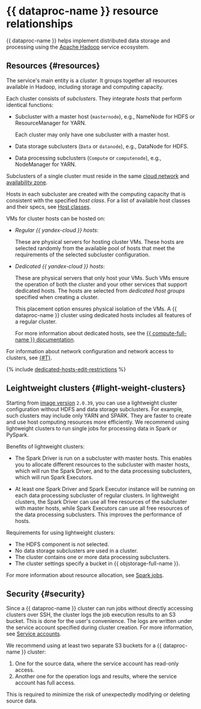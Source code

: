 # {{ dataproc-name }} resource relationships

{{ dataproc-name }} helps implement distributed data storage and processing using the [Apache Hadoop](http://hadoop.apache.org) service ecosystem.

## Resources {#resources}

The service's main entity is a _cluster_. It groups together all resources available in Hadoop, including storage and computing capacity.

Each cluster consists of _subclusters_. They integrate _hosts_ that perform identical functions:

* Subcluster with a master host (`masternode`), e.g., NameNode for HDFS or ResourceManager for YARN.

  Each cluster may only have one subcluster with a master host.

* Data storage subclusters (`Data` or `datanode`), e.g., DataNode for HDFS.
* Data processing subclusters (`Compute` or `computenode`), e.g., NodeManager for YARN.

Subclusters of a single cluster must reside in the same [cloud network](../../vpc/concepts/network.md#network) and [availability zone](../../overview/concepts/geo-scope.md).

Hosts in each subcluster are created with the computing capacity that is consistent with the specified _host class_. For a list of available host classes and their specs, see [Host classes](instance-types.md).



VMs for cluster hosts can be hosted on:

* _Regular {{ yandex-cloud }} hosts_:

    These are physical servers for hosting cluster VMs. These hosts are selected randomly from the available pool of hosts that meet the requirements of the selected subcluster configuration.

* _Dedicated {{ yandex-cloud }} hosts_:

    These are physical servers that only host your VMs. Such VMs ensure the operation of both the cluster and your other services that support dedicated hosts. The hosts are selected from _dedicated host groups_ specified when creating a cluster.

    This placement option ensures physical isolation of the VMs. A {{ dataproc-name }} cluster using dedicated hosts includes all features of a regular cluster.

    For more information about dedicated hosts, see the [{{ compute-full-name }} documentation](../../compute/concepts/dedicated-host.md).


For information about network configuration and network access to clusters, see [{#T}](network.md).

{% include [dedicated-hosts-edit-restrictions](../../_includes/data-processing/note-vm-edit-restrictions.md) %}

## Leightweight clusters {#light-weight-clusters}

Starting from [image version](./environment.md) `2.0.39`, you can use a lightweight cluster configuration without HDFS and data storage subclusters. For example, such clusters may include only YARN and SPARK. They are faster to create and use host computing resources more efficiently. We recommend using lightweight clusters to run single jobs for processing data in Spark or PySpark.

Benefits of lightweight clusters:

* The Spark Driver is run on a subcluster with master hosts. This enables you to allocate different resources to the subcluster with master hosts, which will run the Spark Driver, and to the data processing subclusters, which will run Spark Executors.

* At least one Spark Driver and Spark Executor instance will be running on each data processing subcluster of regular clusters. In lightweight clusters, the Spark Driver can use all free resources of the subcluster with master hosts, while Spark Executors can use all free resources of the data processing subclusters. This improves the performance of hosts.

Requirements for using lightweight clusters:

* The HDFS component is not selected.
* No data storage subclusters are used in a cluster.
* The cluster contains one or more data processing subclusters.
* The cluster settings specify a bucket in {{ objstorage-full-name }}.

For more information about resource allocation, see [Spark jobs](./spark-sql.md#resource-management).

## Security {#security}

Since a {{ dataproc-name }} cluster can run jobs without directly accessing clusters over SSH, the cluster logs the job execution results to an S3 bucket. This is done for the user's convenience. The logs are written under the service account specified during cluster creation. For more information, see [Service accounts](../../iam/concepts/users/service-accounts.md).

We recommend using at least two separate S3 buckets for a {{ dataproc-name }} cluster:

1. One for the source data, where the service account has read-only access.
1. Another one for the operation logs and results, where the service account has full access.

This is required to minimize the risk of unexpectedly modifying or deleting source data.
